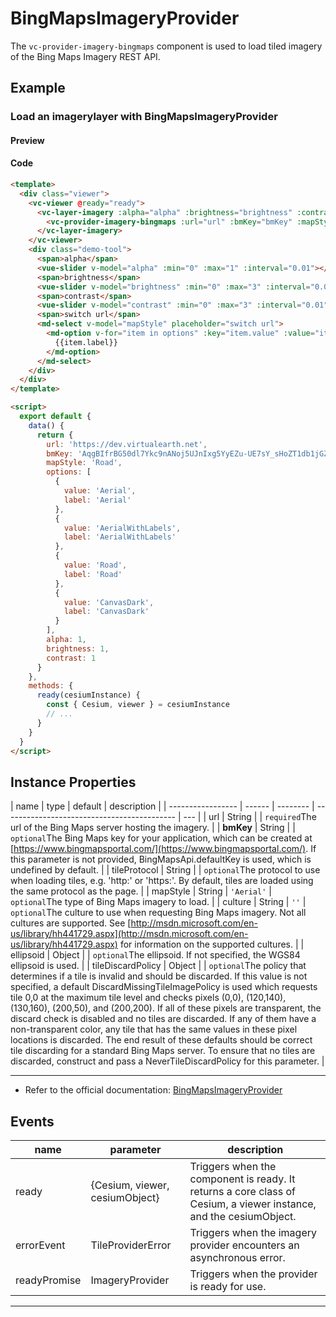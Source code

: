 # BingMapsImageryProvider

The `vc-provider-imagery-bingmaps` component is used to load tiled imagery of the Bing Maps Imagery REST API.

## Example

### Load an imagerylayer with BingMapsImageryProvider

#### Preview

<doc-preview>
  <template>
    <div class="viewer">
      <vc-viewer @ready="ready">
        <vc-layer-imagery :alpha="alpha" :brightness="brightness" :contrast="contrast">
          <vc-provider-imagery-bingmaps :url="url" :bmKey="bmKey" :mapStyle="mapStyle"></vc-provider-imagery-bingmaps>
        </vc-layer-imagery>
      </vc-viewer>
      <div class="demo-tool">
        <span>alpha</span>
        <vue-slider v-model="alpha" :min="0" :max="1" :interval="0.01"  ></vue-slider>
        <span>brightness</span>
        <vue-slider v-model="brightness" :min="0" :max="3" :interval="0.01"  ></vue-slider>
        <span>contrast</span>
        <vue-slider v-model="contrast" :min="0" :max="3" :interval="0.01"  ></vue-slider>
        <span>switch url</span>
        <md-select v-model="mapStyle" placeholder="switch url">
          <md-option
            v-for="item in options"
            :key="item.value"
            :value="item.value">
            {{item.label}}
          </md-option>
        </md-select>
      </div>
    </div>
  </template>

  <script>
    export default {
      data () {
        return {
          url: 'https://dev.virtualearth.net',
          bmKey: 'AqgBIfrBG50dl7Ykc9nANoj5UJnIxg5YyEZu-UE7sY_sHoZT1db1jGZAalBsU73w', // 可到(https://www.bingmapsportal.com/)申请Key。
          mapStyle: 'Road',
          options: [{
            value: 'Aerial',
            label: 'Aerial'
          }, {
            value: 'AerialWithLabels',
            label: 'AerialWithLabels'
          },{
            value: 'Road',
            label: 'Road'
          }, {
            value: 'CanvasDark',
            label: 'CanvasDark'
          }],
          alpha: 1,
          brightness: 1,
          contrast: 1
        }
      },
      methods: {
        ready (cesiumInstance) {
          const {Cesium, viewer} = cesiumInstance
          // ...
        }
      }
    }
  </script>
</doc-preview>

#### Code

```html
<template>
  <div class="viewer">
    <vc-viewer @ready="ready">
      <vc-layer-imagery :alpha="alpha" :brightness="brightness" :contrast="contrast">
        <vc-provider-imagery-bingmaps :url="url" :bmKey="bmKey" :mapStyle="mapStyle"></vc-provider-imagery-bingmaps>
      </vc-layer-imagery>
    </vc-viewer>
    <div class="demo-tool">
      <span>alpha</span>
      <vue-slider v-model="alpha" :min="0" :max="1" :interval="0.01"></vue-slider>
      <span>brightness</span>
      <vue-slider v-model="brightness" :min="0" :max="3" :interval="0.01"></vue-slider>
      <span>contrast</span>
      <vue-slider v-model="contrast" :min="0" :max="3" :interval="0.01"></vue-slider>
      <span>switch url</span>
      <md-select v-model="mapStyle" placeholder="switch url">
        <md-option v-for="item in options" :key="item.value" :value="item.value">
          {{item.label}}
        </md-option>
      </md-select>
    </div>
  </div>
</template>

<script>
  export default {
    data() {
      return {
        url: 'https://dev.virtualearth.net',
        bmKey: 'AqgBIfrBG50dl7Ykc9nANoj5UJnIxg5YyEZu-UE7sY_sHoZT1db1jGZAalBsU73w', // 可到(https://www.bingmapsportal.com/)申请Key。
        mapStyle: 'Road',
        options: [
          {
            value: 'Aerial',
            label: 'Aerial'
          },
          {
            value: 'AerialWithLabels',
            label: 'AerialWithLabels'
          },
          {
            value: 'Road',
            label: 'Road'
          },
          {
            value: 'CanvasDark',
            label: 'CanvasDark'
          }
        ],
        alpha: 1,
        brightness: 1,
        contrast: 1
      }
    },
    methods: {
      ready(cesiumInstance) {
        const { Cesium, viewer } = cesiumInstance
        // ...
      }
    }
  }
</script>
```

## Instance Properties

<!-- prettier-ignore -->
| name | type | default | description |
| ----------------- | ------ | -------- | ------------------------------------------- | --- |
| url | String | | `required`The url of the Bing Maps server hosting the imagery. |
| **bmKey** | String | | `optional`The Bing Maps key for your application, which can be created at [https://www.bingmapsportal.com/](https://www.bingmapsportal.com/). If this parameter is not provided, BingMapsApi.defaultKey is used, which is undefined by default. |
| tileProtocol | String | | `optional`The protocol to use when loading tiles, e.g. 'http:' or 'https:'. By default, tiles are loaded using the same protocol as the page. |
| mapStyle | String | `'Aerial'` | `optional`The type of Bing Maps imagery to load. |
| culture | String | `''` | `optional`The culture to use when requesting Bing Maps imagery. Not all cultures are supported. See [http://msdn.microsoft.com/en-us/library/hh441729.aspx](http://msdn.microsoft.com/en-us/library/hh441729.aspx) for information on the supported cultures. |
| ellipsoid | Object |  | `optional`The ellipsoid. If not specified, the WGS84 ellipsoid is used. |
| tileDiscardPolicy | Object | | `optional`The policy that determines if a tile is invalid and should be discarded. If this value is not specified, a default DiscardMissingTileImagePolicy is used which requests tile 0,0 at the maximum tile level and checks pixels (0,0), (120,140), (130,160), (200,50), and (200,200). If all of these pixels are transparent, the discard check is disabled and no tiles are discarded. If any of them have a non-transparent color, any tile that has the same values in these pixel locations is discarded. The end result of these defaults should be correct tile discarding for a standard Bing Maps server. To ensure that no tiles are discarded, construct and pass a NeverTileDiscardPolicy for this parameter. |

---

- Refer to the official documentation: [BingMapsImageryProvider](https://cesium.com/docs/cesiumjs-ref-doc/BingMapsImageryProvider.html)

## Events

| name         | parameter                      | description                                                                                                       |
| ------------ | ------------------------------ | ----------------------------------------------------------------------------------------------------------------- |
| ready        | {Cesium, viewer, cesiumObject} | Triggers when the component is ready. It returns a core class of Cesium, a viewer instance, and the cesiumObject. |
| errorEvent   | TileProviderError              | Triggers when the imagery provider encounters an asynchronous error.                                              |
| readyPromise | ImageryProvider                | Triggers when the provider is ready for use.                                                                      |

---
